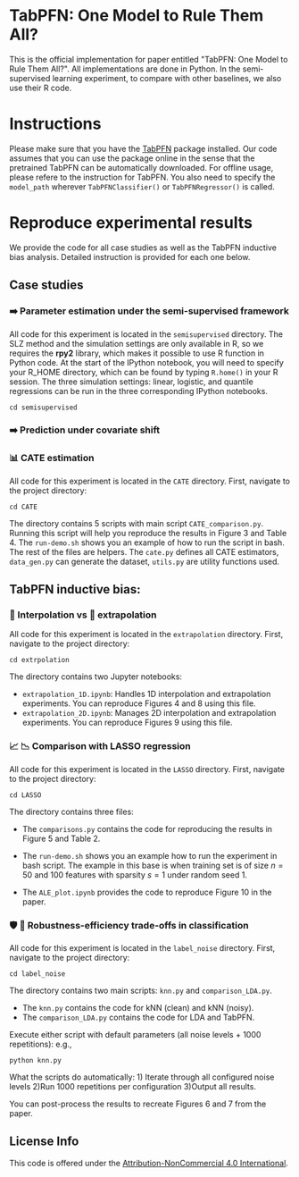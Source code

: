# TabPFN: One Model to Rule Them All?
This is the official implementation for paper entitled "TabPFN: One Model to Rule Them All?".
All implementations are done in Python.
In the semi-supervised learning experiment, to compare with other baselines, we also use their R code.


# Instructions
Please make sure that you have the [TabPFN](https://github.com/PriorLabs/TabPFN) package installed.
Our code assumes that you can use the package online in the sense that the pretrained TabPFN can be automatically downloaded.
For offline usage, please refere to the instruction for TabPFN. You also need to specify the `model_path` wherever `TabPFNClassifier()` or `TabPFNRegressor()` is called.


# Reproduce experimental results
We provide the code for all case studies as well as the TabPFN inductive bias analysis.
Detailed instruction is provided for each one below.

## Case studies 

### :arrow_right: Parameter estimation under the semi-supervised framework

All code for this experiment is located in the `semisupervised` directory.
The SLZ method and the simulation settings are only available in R, so we requires the **rpy2** library, which makes it possible to use R function in Python code.
At the start of the IPython notebook, you will need to specify your R_HOME directory, which can be found by typing ``R.home()`` in your R session.
The three simulation settings: linear, logistic, and quantile regressions can be run in the three corresponding IPython notebooks.
```
cd semisupervised
```
### :arrow_right: Prediction under covariate shift



### :bar_chart: CATE estimation
All code for this experiment is located in the `CATE` directory.
First, navigate to the project directory:
```
cd CATE
```
The directory contains 5 scripts with main script `CATE_comparison.py`. Running this script will help you reproduce the results in Figure 3 and Table 4.
The `run-demo.sh` shows you an example of how to run the script in bash.
The rest of the files are helpers.
The `cate.py` defines all CATE estimators, `data_gen.py` can generate the dataset, `utils.py` are utility functions used.


## TabPFN inductive bias: 

### :signal_strength: Interpolation vs :rocket: extrapolation
All code for this experiment is located in the `extrapolation` directory.
First, navigate to the project directory:
```
cd extrpolation
```
The directory contains two Jupyter notebooks: 

- `extrapolation_1D.ipynb`: Handles 1D interpolation and extrapolation experiments. You can reproduce Figures 4 and 8 using this file.
- `extrapolation_2D.ipynb`: Manages 2D interpolation and extrapolation experiments. You can reproduce Figures 9 using this file.


### :chart_with_upwards_trend: :chart_with_downwards_trend: Comparison with LASSO regression

All code for this experiment is located in the `LASSO` directory.
First, navigate to the project directory:
```
cd LASSO
```
The directory contains three files:
- The `comparisons.py` contains the code for reproducing the results in Figure 5 and Table 2.

- The `run-demo.sh` shows you an example how to run the experiment in bash script. The example in this base is when training set is of size $n=50$ and $100$ features with sparsity $s=1$ under random seed $1$.
- The `ALE_plot.ipynb` provides the code to reproduce Figure 10 in the paper.


### :shield: :muscle: Robustness-efficiency trade-offs in classification
All code for this experiment is located in the `label_noise` directory.
First, navigate to the project directory:
```
cd label_noise
```
The directory contains two main scripts: `knn.py` and `comparison_LDA.py`.
 - The `knn.py` contains the code for kNN (clean) and kNN (noisy).
- The `comparison_LDA.py` contains the code for LDA and TabPFN.

Execute either script with default parameters (all noise levels + 1000 repetitions): e.g.,
```
python knn.py
```
What the scripts do automatically: 1) Iterate through all configured noise levels 2)Run 1000 repetitions per configuration 3)Output all results.

You can post-process the results to recreate Figures 6 and 7 from the paper.


## License Info
This code is offered under the [Attribution-NonCommercial 4.0 International](https://creativecommons.org/licenses/by-nc/4.0/).
